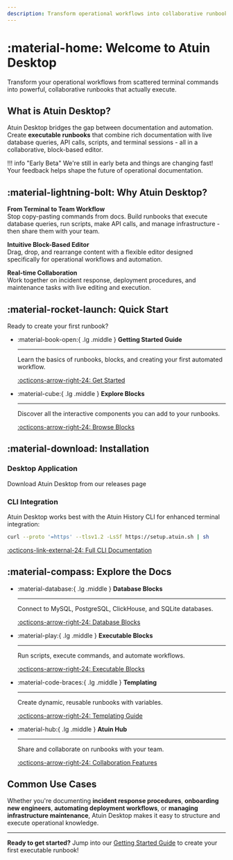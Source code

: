 ```yaml
---
description: Transform operational workflows into collaborative runbooks that execute database queries, API calls, and scripts.
---
```


# :material-home: Welcome to Atuin Desktop

Transform your operational workflows from scattered terminal commands into powerful, collaborative runbooks that actually execute.

## What is Atuin Desktop?

Atuin Desktop bridges the gap between documentation and automation. Create **executable runbooks** that combine rich documentation with live database queries, API calls, scripts, and terminal sessions - all in a collaborative, block-based editor.

!!! info "Early Beta"
    We're still in early beta and things are changing fast! Your feedback helps shape the future of operational documentation.

## :material-lightning-bolt: Why Atuin Desktop?

**From Terminal to Team Workflow**  
Stop copy-pasting commands from docs. Build runbooks that execute database queries, run scripts, make API calls, and manage infrastructure - then share them with your team.

**Intuitive Block-Based Editor**  
Drag, drop, and rearrange content with a flexible editor designed specifically for operational workflows and automation.

**Real-time Collaboration**  
Work together on incident response, deployment procedures, and maintenance tasks with live editing and execution.

## :material-rocket-launch: Quick Start

Ready to create your first runbook?

<div class="grid cards" markdown>

-   :material-book-open:{ .lg .middle } **Getting Started Guide**

    ---

    Learn the basics of runbooks, blocks, and creating your first automated workflow.

    [:octicons-arrow-right-24: Get Started](getting-started.md)

-   :material-cube:{ .lg .middle } **Explore Blocks**

    ---

    Discover all the interactive components you can add to your runbooks.

    [:octicons-arrow-right-24: Browse Blocks](blocks/index.md)

</div>

## :material-download: Installation

### Desktop Application

Download Atuin Desktop from our releases page 

### CLI Integration

Atuin Desktop works best with the Atuin History CLI for enhanced terminal integration:

```bash
curl --proto '=https' --tlsv1.2 -LsSf https://setup.atuin.sh | sh
```

[:octicons-link-external-24: Full CLI Documentation](https://docs.atuin.sh)

## :material-compass: Explore the Docs

<div class="grid cards" markdown>

-   :material-database:{ .lg .middle } **Database Blocks**

    ---

    Connect to MySQL, PostgreSQL, ClickHouse, and SQLite databases.

    [:octicons-arrow-right-24: Database Blocks](blocks/databases/index.md)

-   :material-play:{ .lg .middle } **Executable Blocks**

    ---

    Run scripts, execute commands, and automate workflows.

    [:octicons-arrow-right-24: Executable Blocks](blocks/executable/README.md)

-   :material-code-braces:{ .lg .middle } **Templating**

    ---

    Create dynamic, reusable runbooks with variables.

    [:octicons-arrow-right-24: Templating Guide](templating.md)

-   :material-hub:{ .lg .middle } **Atuin Hub**

    ---

    Share and collaborate on runbooks with your team.

    [:octicons-arrow-right-24: Collaboration Features](hub/getting-started.md)

</div>

## Common Use Cases

Whether you're documenting **incident response procedures**, **onboarding new engineers**, **automating deployment workflows**, or **managing infrastructure maintenance**, Atuin Desktop makes it easy to structure and execute operational knowledge.

---

**Ready to get started?** Jump into our [Getting Started Guide](getting-started.md) to create your first executable runbook!